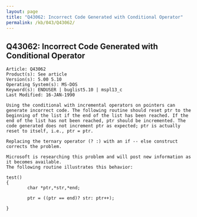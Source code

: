 ```yaml
---
layout: page
title: "Q43062: Incorrect Code Generated with Conditional Operator"
permalink: /kb/043/Q43062/
---
```


## Q43062: Incorrect Code Generated with Conditional Operator

	Article: Q43062
	Product(s): See article
	Version(s): 5.00 5.10
	Operating System(s): MS-DOS
	Keyword(s): ENDUSER | buglist5.10 | mspl13_c
	Last Modified: 16-JAN-1990
	
	Using the conditional with incremental operators on pointers can
	generate incorrect code. The following routine should reset ptr to the
	beginning of the list if the end of the list has been reached. If the
	end of the list has not been reached, ptr should be incremented. The
	code generated does not increment ptr as expected; ptr is actually
	reset to itself, i.e., ptr = ptr.
	
	Replacing the ternary operator (? :) with an if -- else construct
	corrects the problem.
	
	Microsoft is researching this problem and will post new information as
	it becomes available.
	The following routine illustrates this behavior:
	
	test()
	{
	        char *ptr,*str,*end;
	
	        ptr = ((ptr == end)? str: ptr++);
	
	}
